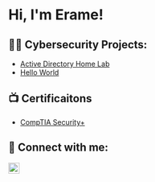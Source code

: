 <h1>Hi, I'm Erame! </h1> 

<h2>👨‍💻 Cybersecurity Projects:</h2>


  - [Active Directory Home Lab](https://github.com/joshmadakor1/previewurl)
  - [Hello World](https://github.com/joshmadakor1/previewurl)

<h2>📺 Certificaitons </h2>

- [CompTIA Security+](https://imgur.com/cVlZNer)

<h2> 🤳 Connect with me:</h2>


[<img align="left" alt="JoshMadakor | LinkedIn" width="22px" src="https://cdn.jsdelivr.net/npm/simple-icons@v3/icons/linkedin.svg" />][linkedin]



[linkedin]: https://linkedin.com/in/erame-okojie/

<!--
**joshmadakor1/joshmadakor1** is a ✨ _special_ ✨ repository because its `README.md` (this file) appears on your GitHub profile.

Here are some ideas to get you started:

- 🔭 I’m currently working on ...
- 🌱 I’m currently learning ...
- 👯 I’m looking to collaborate on ...
- 🤔 I’m looking for help with ...
- 💬 Ask me about ...
- 📫 How to reach me: ...
- 😄 Pronouns: ...
- ⚡ Fun fact: ...
-->
